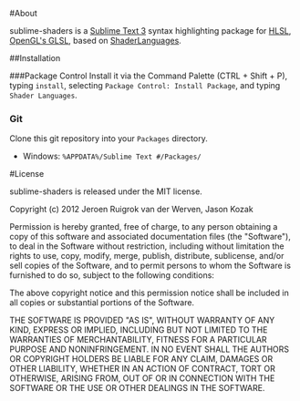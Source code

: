 #About

sublime-shaders is a [Sublime Text 3][1] syntax highlighting package for [HLSL][2], [OpenGL's GLSL][3], based on [ShaderLanguages][4].

##Installation

###Package Control
Install it via the Command Palette (CTRL + Shift + P),
typing `install`, selecting `Package Control: Install Package`, and typing `Shader Languages`.

### Git
Clone this git repository into your `Packages` directory.
* Windows: `%APPDATA%/Sublime Text #/Packages/`

#License

sublime-shaders is released under the MIT license.

Copyright (c) 2012 Jeroen Ruigrok van der Werven, Jason Kozak

Permission is hereby granted, free of charge, to any person obtaining a copy of this software and
associated documentation files (the "Software"), to deal in the Software without restriction,
including without limitation the rights to use, copy, modify, merge, publish, distribute,
sublicense, and/or sell copies of the Software, and to permit persons to whom the Software is
furnished to do so, subject to the following conditions:

The above copyright notice and this permission notice shall be included in all copies or substantial
portions of the Software.

THE SOFTWARE IS PROVIDED "AS IS", WITHOUT WARRANTY OF ANY KIND, EXPRESS OR IMPLIED, INCLUDING BUT
NOT LIMITED TO THE WARRANTIES OF MERCHANTABILITY, FITNESS FOR A PARTICULAR PURPOSE AND
NONINFRINGEMENT. IN NO EVENT SHALL THE AUTHORS OR COPYRIGHT HOLDERS BE LIABLE FOR ANY CLAIM, DAMAGES
OR OTHER LIABILITY, WHETHER IN AN ACTION OF CONTRACT, TORT OR OTHERWISE, ARISING FROM, OUT OF OR IN
CONNECTION WITH THE SOFTWARE OR THE USE OR OTHER DEALINGS IN THE SOFTWARE.

  [1]: http://www.sublimetext.com/
  [2]: http://en.wikipedia.org/wiki/High_Level_Shader_Language
  [3]: http://en.wikipedia.org/wiki/GLSL
  [4]: https://bitbucket.org/asmodai/shaderlanguages

